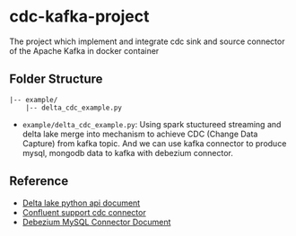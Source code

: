 # cdc-kafka-project
The project which implement and integrate cdc sink and source connector of the Apache Kafka in docker container

## Folder Structure
```
|-- example/
    |-- delta_cdc_example.py
```

* `example/delta_cdc_example.py`: Using spark stuctureed streaming and delta lake merge into mechanism to achieve CDC (Change Data Capture) from kafka topic. And we can use kafka connector to produce mysql, mongodb data to kafka with debezium connector.

## Reference
* [Delta lake python api document](https://docs.delta.io/latest/api/python/index.html)
* [Confluent support cdc connector](https://docs.confluent.io/kafka-connectors/self-managed/kafka_connectors.html)
* [Debezium MySQL Connector Document](https://debezium.io/documentation/reference/1.9/connectors/mysql.html)
